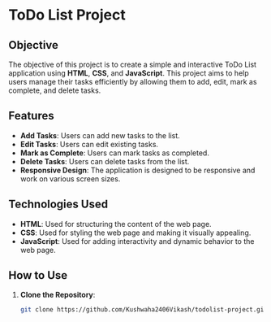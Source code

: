 # ToDo List Project

## Objective
The objective of this project is to create a simple and interactive ToDo List application using **HTML**, **CSS**, and **JavaScript**. This project aims to help users manage their tasks efficiently by allowing them to add, edit, mark as complete, and delete tasks.

## Features
- **Add Tasks**: Users can add new tasks to the list.
- **Edit Tasks**: Users can edit existing tasks.
- **Mark as Complete**: Users can mark tasks as completed.
- **Delete Tasks**: Users can delete tasks from the list.
- **Responsive Design**: The application is designed to be responsive and work on various screen sizes.

## Technologies Used
- **HTML**: Used for structuring the content of the web page.
- **CSS**: Used for styling the web page and making it visually appealing.
- **JavaScript**: Used for adding interactivity and dynamic behavior to the web page.

## How to Use
1. **Clone the Repository**:
   ```bash
   git clone https://github.com/Kushwaha2406Vikash/todolist-project.git
